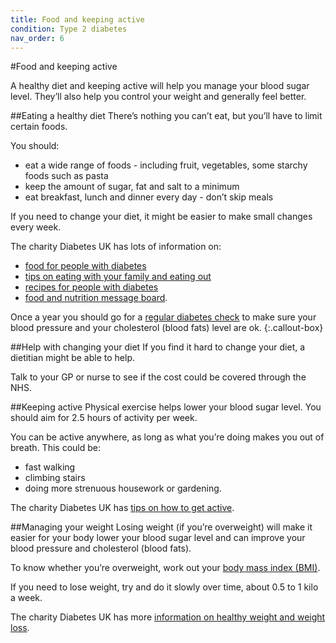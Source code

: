 ```yaml
---
title: Food and keeping active
condition: Type 2 diabetes
nav_order: 6
---
```


#Food and keeping active

A healthy diet and keeping active will help you manage your blood sugar level. They’ll also help you control your weight and generally feel better.

##Eating a healthy diet
There’s nothing you can’t eat, but you’ll have to limit certain foods.

You should:

- eat a wide range of foods - including fruit, vegetables, some starchy foods such as pasta
- keep the amount of sugar, fat and salt to a minimum
- eat breakfast, lunch and dinner every day - don’t skip meals

If you need to change your diet, it might be easier to make small changes every week.

The charity Diabetes UK has lots of  information on:

- [food for people with diabetes](https://www.diabetes.org.uk/Guide-to-diabetes/Enjoy-food/Food-and-diabetes/What-is-a-healthy-balanced-diet/)
- [tips on eating with your family and eating out](https://www.diabetes.org.uk/Guide-to-diabetes/Enjoy-food/Eating-with-diabetes/)
- [recipes for people with diabetes](https://www.diabetes.org.uk/Guide-to-diabetes/Enjoy-food/Cooking-for-people-with-diabetes/)
- [food and nutrition message board](http://www.diabetes.co.uk/forum/category/food-nutrition-and-recipes.3/).

Once a year you should go for a [regular diabetes check](/type-2-diabetes/going-for-regular-check-ups) to make sure your blood pressure and your cholesterol (blood fats) level are ok.
{:.callout-box}

##Help with changing your diet
If you find it hard to change your diet, a dietitian might be able to help.

Talk to your GP or nurse to see if the cost could be covered through the NHS.

##Keeping active
Physical exercise helps lower your blood sugar level. You should aim for 2.5 hours of activity per week.

You can be active anywhere, as long as what you’re doing makes you out of breath. This could be:

- fast walking
- climbing stairs
- doing more strenuous housework or gardening.

The charity Diabetes UK has [tips on how to get active](https://www.diabetes.org.uk/Guide-to-diabetes/Managing-your-diabetes/Exercise/).

##Managing your weight
Losing weight (if you’re overweight) will make it easier for your body lower your blood sugar level  and can improve your blood pressure and cholesterol (blood fats).

To know whether you’re overweight, work out your [body mass index (BMI)](http://www.nhs.uk/Tools/Pages/Healthyweightcalculator.aspx).

If you need to lose weight, try and do it slowly over time, about 0.5 to 1 kilo a week.

The charity Diabetes UK has more [information on healthy weight and weight loss](https://www.diabetes.org.uk/Guide-to-diabetes/Enjoy-food/Food-and-diabetes/Whats-your-healthy-weight/).
